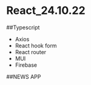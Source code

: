 # React_24.10.22

##Typescript
- Axios
- React hook form
- React router
- MUI
- Firebase

##NEWS APP
